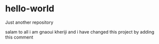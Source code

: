 # hello-world
Just another repository

salam to all i am gnaoui kheriji and i have changed this project by adding this comment 
 
